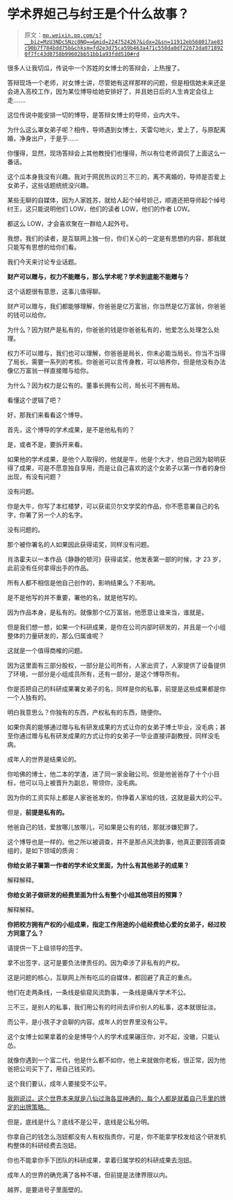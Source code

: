 # 学术界妲己与纣王是个什么故事？

> 原文：[`mp.weixin.qq.com/s?__biz=MzU3NDc5Nzc0NQ==&mid=2247524267&idx=2&sn=11912eb568017ae83c90b7f784bdd75b&chksm=fd2e3d75ca59b463a471c558da0df22673da0718920f7fc43d0758b99602bb51bb1a93fdd510#rd`](http://mp.weixin.qq.com/s?__biz=MzU3NDc5Nzc0NQ==&mid=2247524267&idx=2&sn=11912eb568017ae83c90b7f784bdd75b&chksm=fd2e3d75ca59b463a471c558da0df22673da0718920f7fc43d0758b99602bb51bb1a93fdd510#rd)

很多人让我切瓜，传说中一个苏姓的女博士的答辩会，上热搜了。

答辩现场一个老师，对女博士讲，尽管她有这样那样的问题，但是相信她未来还是会进入高校工作，因为某位博导给她安排好了，并且她日后的人生肯定会往上走....... 

这位传说中能安排一切的博导，是答辩女博士的导师，业内大牛。 

为什么这么罩女弟子呢？相传，导师遇到女博士，天雷勾地火，爱上了，与原配离婚，净身出户，于是乎......

你懂得，显然，现场答辩会上其他教授们也懂得，所以有位老师调侃了上面这么一番话。

这个瓜本身我没有兴趣。我对于网民热议的三不三的，离不离婚的，导师是否爱上女弟子，这些话题统统没兴趣。 

某些无聊的自媒体，因为人家姓苏，就给人起个绰号妲己，顺道还把导师起个绰号纣王，这只能说明他们 LOW，他们的读者 LOW，他们的作者 LOW。 

都这么 LOW，才会喜欢聚在一群给人起外号。

我想，我们的读者，是互联网上独一份，你们关心的一定是有思想的内容，那我就只能写有思想的给你们看。 

我们今天来讨论专业话题。 

**财产可以赠与，权力不能赠与，那么学术呢？学术到底能不能赠与？** 

这个话题很有意思，这事儿值得聊。 

财产可以赠与，我们都能够理解，你爸爸是亿万富翁，你当然是亿万富翁，你爸爸的钱可以给你。 

为什么？因为财产是私有的，你爸爸的钱是你爸爸私有的，他爱怎么处理怎么处理。 

权力不可以赠与，我们也可以理解，你爸爸是局长，你未必能当局长。你当不当得了局长，需要一系列的考核。你爸爸可以言传身教，可以培养你，但是他没有办法像亿万富翁一样直接赠与给你。 

为什么？因为权力是公有的。董事长拥有公司，局长可不拥有局。 

看懂这个逻辑了吧？ 

好，那我们来看看这个博导。

首先，这个博导的学术成果，是不是他私有的？ 

是，或者不是，要拆开来看。 

如果他的学术成果，是他个人取得的，他就是牛，他是个大才，他自己因为聪明获得了成果，可是不愿意独自享用，而是让自己喜欢的这个女弟子以第一作者的身份出现，有没有问题？ 

没有问题。

你是大牛，你写了本红楼梦，可以获诺贝尔文学奖的作品，你不愿意署自己的名字，你署了另一个人的名字。 

没有问题的。 

那个被你署名的人如果因此获得诺奖，同样没有问题。 

肖洛霍夫以一本作品《静静的顿河》获得诺奖，他发表第一部的时候，才 23 岁，此前没有任何拿得出手的作品。

所有人都不相信是他自己创作的，影响结果么？不影响。

是不是他写的并不重要，署他的名，就是他写的。 

因为作品本身，是私有的。就像那个亿万富翁，他愿意让谁来当，谁就是。 

但是我们想一想，如果一个科研成果，是你在公司内部时研发的，并且是一个小组整体的力量研发的，那么归属谁呢？ 

这就是一个值得商榷的问题。 

因为这里面有三部分股权，一部分是公司所有，人家出资了，人家提供了设备提供了环境，一部分是小组成员所有，还有一部分，是这个博导所有。 

你是否把自己的科研成果署女弟子的名，同样是你的私事，前提是这些成果都是你一个人独有的。

明白我意思么？你独有的东西，产权私有的东西，随便你。 

如果你真的能够通过赠与私有研发成果的方式让你的女弟子博士毕业，没毛病；甚至你通过赠与私有研发成果的方式让你的女弟子一毕业直接评副教授，同样没毛病。

成年人的世界是结果论的。 

你哈佛的博士，他二本的学渣，进了同一家金融公司。但是他爸爸存了十个小目标，他可以马上被晋升为副总，带领你，没毛病。

因为你的工资实际上都是人家爸爸发的，你挣着人家给的钱，这就是最大的公平。 

但是，**前提是私有的。** 

他爸自己的钱，爱放哪儿放哪儿，可如果是公有的钱，那就涉嫌犯罪了。 

这个博导也是一样的。他之所以被调查，并不是那点风流韵事，他真正要回答调查组的，是如下领域的质询：

**你给女弟子署第一作者的学术论文里面，为什么有其他弟子的成果？** 

解释解释。 

**你给女弟子做研发的经费里面为什么有整个小组其他项目的预算？**

解释解释。

**你把校方拥有产权的小组成果，指定工作用途的小组经费给心爱的女弟子，经过校方同意了么？**

请提供一下上级领导的签字。

拿不出签字，这可是要负法律责任的。因为牵涉了非私有的产权。 

这是问题的核心，互联网上所有吃瓜的自媒体，都回避了真正的重点。 

他们在走两条线，一条线是偷窥风流韵事，一条线是痛斥学术不公。 

三不三，是别人的私事，我们用公有的时间去评价别人的私事，这本就很扯淡。

而公平，是小孩子才会聊的内容。成年人的世界里没有公平。

这个女博士如果拿着的全是博导个人的学术成果碾压你，对不起，没辙，只能认怂。 

就像你遇到一个富二代，他是什么都不如你，他上来就做你老板，很正常，因为他爸把公司买下了，用自己钱买的。 

这个我们要认，成年人要接受不公平。

[我刚说过，这个世界本来就是八仙过海各显神通的，每个人都是就着自己手里的牌定的出牌策略。](http://mp.weixin.qq.com/s?__biz=Mzg4MTg2MzU3Mg==&mid=2247484108&idx=1&sn=6355300b189f9ce7c16dd8aaf68c527e&chksm=cf5e3c37f829b521863070046a28c0487f12917edcdc9b294665051ba89d61d0c06520d10274&scene=21#wechat_redirect)

但是，底线是什么？底线不是公平，底线是公私分明。

你拿自己的钱怎么泡妞都没有人有权指责你，可是，你不能拿学校发给这个研发机构整体的科研经费去泡妞。 

你也不能拿你手下团队的科研成果，拿着归属学校的科研成果去泡妞。 

成年人的世界的确充满了各种不堪，但前提是法律界限以内。 

越界，是要进号子里面壁的。
